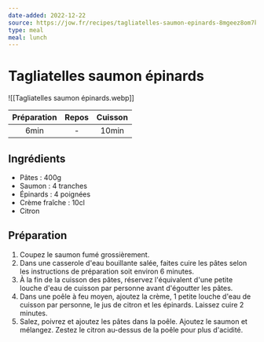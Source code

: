 ```yaml
---
date-added: 2022-12-22
source: https://jow.fr/recipes/tagliatelles-saumon-epinards-8mgeez8om7kh9dob02ba
type: meal
meal: lunch
---
```


# Tagliatelles saumon épinards

![[Tagliatelles saumon épinards.webp]]

| Préparation | Repos | Cuisson |
|:-----------:|:-----:|:-------:|
|    6min     |   -   |  10min  |

## Ingrédients

- Pâtes : 400g
- Saumon : 4 tranches
- Épinards : 4 poignées
- Crème fraîche : 10cl
- Citron

## Préparation

1. Coupez le saumon fumé grossièrement.
2. Dans une casserole d'eau bouillante salée, faites cuire les pâtes selon les instructions de préparation soit environ 6 minutes.
3. À la fin de la cuisson des pâtes, réservez l'équivalent d'une petite louche d'eau de cuisson par personne avant d'égoutter les pâtes.
4. Dans une poêle à feu moyen, ajoutez la crème, 1 petite louche d'eau de cuisson par personne, le jus de citron et les épinards. Laissez cuire 2 minutes.
5. Salez, poivrez et ajoutez les pâtes dans la poêle. Ajoutez le saumon et mélangez. Zestez le citron au-dessus de la poêle pour plus d'acidité.
